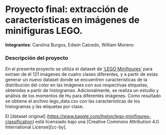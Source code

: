 # Proyecto final: extracción de características en imágenes de minifiguras LEGO.

**Integrantes**: Carolina Burgos, Edwin Caicedo, William Moreno

### Descripción del proyecto

En el presente proyecto se utiliza el dataset de [‘LEGO Minifigures’](https://www.kaggle.com/ihelon/lego-minifigures-classification) para extraer de él 121 imágenes de cuatro clases diferentes, y a partir de estas generar un nuevo dataset donde se encuentren características de la distribución del color en las imágenes con sus respectivas etiquetas, obtenidas a partir de histogramas. Adicionalmente, se realiza un estudio y análisis de los momentos de Hu para diferentes imágenes. Como resultado se obtiene el archivo lego_data.csv con las características de los histogramas y las etiquetas por clase.

El [dataset original] (https://www.kaggle.com/ihelon/lego-minifigures-classification) está licensiado bajo una
[Creative Commons Attribution 4.0 International License][cc-by].
